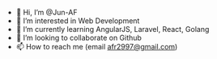 - 👋 Hi, I’m @Jun-AF
- 👀 I’m interested in Web Development
- 🌱 I’m currently learning AngularJS, Laravel, React, Golang
- 💞️ I’m looking to collaborate on Github
- 📫 How to reach me (email afr2997@gmail.com)

<!---
Jun-AF/Jun-AF is a ✨ special ✨ repository because its `README.md` (this file) appears on your GitHub profile.
You can click the Preview link to take a look at your changes.
--->
